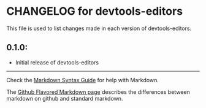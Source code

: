 # CHANGELOG for devtools-editors

This file is used to list changes made in each version of devtools-editors.

## 0.1.0:

* Initial release of devtools-editors

- - -
Check the [Markdown Syntax Guide](http://daringfireball.net/projects/markdown/syntax) for help with Markdown.

The [Github Flavored Markdown page](http://github.github.com/github-flavored-markdown/) describes the differences between markdown on github and standard markdown.

